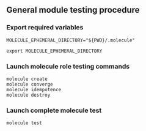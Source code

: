 ## General module testing procedure

### Export required variables
```
MOLECULE_EPHEMERAL_DIRECTORY="${PWD}/.molecule" 

export MOLECULE_EPHEMERAL_DIRECTORY
```

### Launch molecule role testing commands
```
molecule create
molecule converge
molecule idempotence
molecule destroy
```

### Launch complete molecule test
```
molecule test
```
